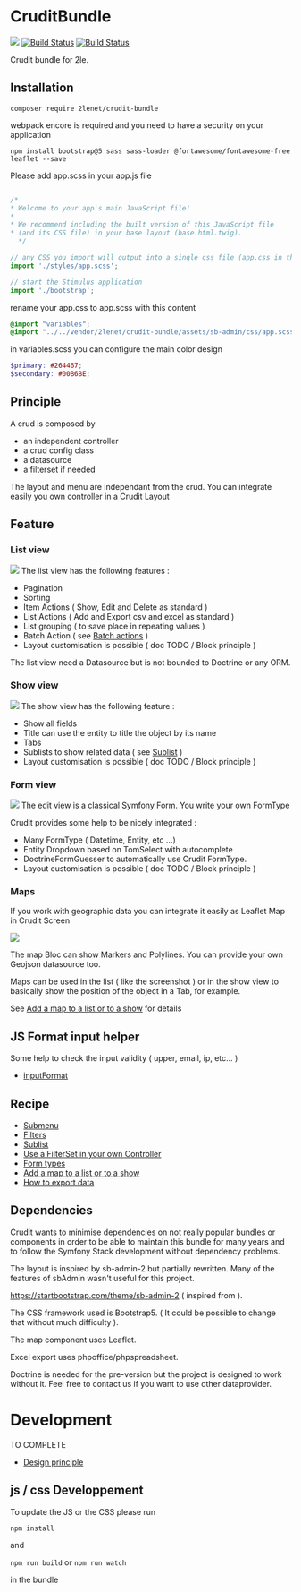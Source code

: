 # CruditBundle

![](doc/crudit.png)
[![Build Status](https://github.com/2lenet/CruditBundle/actions/workflows/test.yml/badge.svg?branch=main)](https://github.com/2lenet/CruditBundle/actions)
[![Build Status](https://github.com/2lenet/CruditBundle/actions/workflows/validate.yml/badge.svg?branch=main)](https://github.com/2lenet/CruditBundle/actions)

Crudit bundle for 2le.

## Installation

```composer require 2lenet/crudit-bundle```

webpack encore is required and you need to have a security on your application

```
npm install bootstrap@5 sass sass-loader @fortawesome/fontawesome-free leaflet --save
```

Please add app.scss in your app.js file
```javascript

/*
* Welcome to your app's main JavaScript file!
*
* We recommend including the built version of this JavaScript file
* (and its CSS file) in your base layout (base.html.twig).
  */

// any CSS you import will output into a single css file (app.css in this case)
import './styles/app.scss';

// start the Stimulus application
import './bootstrap';
```

rename your app.css to app.scss with this content

```scss
@import "variables";
@import "../../vendor/2lenet/crudit-bundle/assets/sb-admin/css/app.scss";
```

in variables.scss you can configure the main color design

```scss
$primary: #264467;
$secondary: #00B6BE;
```


## Principle

A crud is composed by 
- an independent controller
- a crud config class
- a datasource
- a filterset if needed

The layout and menu are independant from the crud. You can integrate easily you own controller in a Crudit Layout 

## Feature

### List view
![](doc/list.png)
The list view has the following features :
- Pagination
- Sorting
- Item Actions ( Show, Edit and Delete as standard )
- List Actions ( Add and Export csv and excel as standard )
- List grouping ( to save place in repeating values )
- Batch Action ( see [Batch actions](doc/batch_action.md) )
- Layout customisation is possible ( doc TODO / Block principle )

The list view need a Datasource but is not bounded to Doctrine or any ORM.

### Show view
![](doc/show.png)
The show view has the following feature :
- Show all fields
- Title can use the entity to title the object by its name
- Tabs 
- Sublists to show related data ( see [Sublist](doc/sublist.md) )
- Layout customisation is possible ( doc TODO / Block principle )

### Form view
![](doc/edit.png)
The edit view is a classical Symfony Form. You write your own FormType

Crudit provides some help to be nicely integrated :
- Many FormType ( Datetime, Entity, etc ...)
- Entity Dropdown based on TomSelect with autocomplete
- DoctrineFormGuesser to automatically use Crudit FormType.
- Layout customisation is possible ( doc TODO / Block principle )

### Maps
If you work with geographic data you can integrate it easily as Leaflet Map in Crudit Screen

![](doc/map.png)

The map Bloc can show Markers and Polylines.
You can provide your own Geojson datasource too.

Maps can be used in the list ( like the screenshot ) or in the show view to basically show the position of the object in a Tab, for example.

See [Add a map to a list or to a show](doc/map_config.md) for details

## JS Format input helper

Some help to check the input validity ( upper, email, ip, etc... )
- [inputFormat](doc/input_format.md)

## Recipe

- [Submenu](doc/submenu.md)
- [Filters](doc/filter.md)
- [Sublist](doc/sublist.md)
- [Use a FilterSet in your own Controller](doc/filterset_controller.md)
- [Form types](doc/form_types.md)
- [Add a map to a list or to a show](doc/map_config.md)
- [How to export data](doc/export.md)


## Dependencies

Crudit wants to minimise dependencies on not really popular bundles or components
in order to be able to maintain this bundle for many years and to follow the Symfony Stack development without dependency problems.

The layout is inspired by sb-admin-2 but partially rewritten. Many of the features of sbAdmin wasn't useful for this project.

https://startbootstrap.com/theme/sb-admin-2 ( inspired from ).

The CSS framework used is Bootstrap5. ( It could be possible to change that without much difficulty ).

The map component uses Leaflet.

Excel export uses phpoffice/phpspreadsheet.

Doctrine is needed for the pre-version but the project is designed to work without it. Feel free to contact us if you want to use other dataprovider.


# Development

TO COMPLETE
- [Design principle ](doc/design.md)

## js / css Developpement

To update the JS or the CSS please run 

`npm install`

and 

`npm run build` or `npm run watch`

in the bundle
